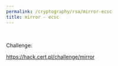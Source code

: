 ```yaml
---
permalink: /cryptography/rsa/mirror-ecsc
title: mirror - ecsc
---
```


<br>


Challenge:

<https://hack.cert.pl/challenge/mirror>
